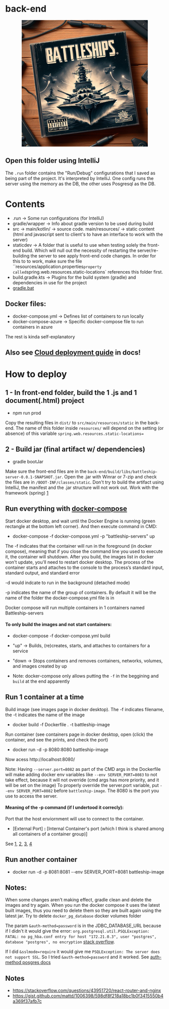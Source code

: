 # back-end
<center>
    <img class="center" style="max-width: 400px; margin: auto auto;" src="../../docs/imgs/cover_back-end.jpeg" />
</center>


## Open this folder using IntelliJ
The `.run` folder contains the "Run/Debug" configurations that I saved as being part of the project. It's interpreted by IntelliJ. One config runs the server using the memory as the DB, the other uses Posgresql as the DB.
# Contents
- .run -> Some run configurations (for IntelliJ)
- gradle/wrapper -> Info about gradle version to be used during build
- src -> main/kotlin/ -> source code. main/resources/ -> static content (html and javascript sent to client's to have an interface to work with the server)
- staticdev -> A folder that is useful to use when testing solely the front-end build. Which will null out the necessity of restarting the server/re-building the server to see apply front-end code changes. In order for this to to work, make sure the file ``resources/application.properties` property called `spring.web.resources.static-locations` references this folder first.
- build.gradle.kts -> Plugins for the build system (gradle) and dependencies in use for the project
- [gradle.bat](https://stackoverflow.com/a/44860398/9375488)
## Docker files:
- docker-compose.yml -> Defines list of containers to run locally
- docker-compose-azure -> Specific docker-compose file to run containers in azure

The rest is kinda self-explanatory

## Also see [Cloud deployment guide](/docs/Cloud%20deployment.md) in docs!

# How to deploy
## 1 - In front-end folder, build the 1 .js and 1 document(.html) project
- npm run prod

Copy the resulting files in `dist/` to `src/main/resources/static` in the back-end. 
The name of this folder inside `resources/` will depend on the setting (or absence)
of this variable `spring.web.resources.static-locations=`
## 2 - Build jar (final artifact w/ dependencies)
- gradle bootJar

Make sure the front-end files are in the `back-end/build/libs/battleship-server-0.0.1-SNAPSHOT.jar`. 
Open the .jar with Winrar or 7-zip and check the files are in `/BOOT-INF/classes/static`.
Don't try to build the artifact using IntelliJ, the manifest and the .jar structure will not work out. Work with the framework (spring) [1](https://stackoverflow.com/questions/43520616/artifact-of-spring-boot-project-generated-by-intellij-idea-causes-errors#:~:text=You%20are%20using%20Spring%20Boot%20and%20as%20such%20should%20also%20use%20the%20Spring%20Boot%20Maven%20Plugin%20to%20create%20an%20executable%20artifact.%20You%20are%20working%20around%20the%20framework%20instead%20of%20with%20the%20framework)

## Run everything with [docker-compose](https://docs.docker.com/compose/)
Start docker desktop, and wait until the Docker Engine is running (green rectangle at the bottom left corner). And then execute command
in CMD:

- docker-compose -f docker-compose.yml -p "battleship-servers" up

The -f indicates that the container will run in the foreground (in docker compose),
meaning that if you close the command line you used to execute it, the container will shutdown. After you build,
the images list in docker won't update, you'll need to restart docker desktop.
The process of the container starts and attaches to the console to the process’s standard input, standard output, and standard error

-d would indcate to run in the background (detached mode)

-p indicates the name of the group of containers. By default it will be the name of the folder the docker-compose.yml file is in

Docker compose will run multiple containers in 1 containers named Battleship-servers

#### To only build the images and not start containers:
- docker-compose -f docker-compose.yml build

- "up" -> Builds, (re)creates, starts, and attaches to containers for a service
- "down -> Stops containers and removes containers, networks, volumes, and images created by up
- Note: docker-compose only allows putting the `-f` in the beggining and `build` at the end apparently
## Run 1 container at a time
Build image (see images page in docker desktop). The -f indicates filename, the -t indicates the name of the image
- docker build -f Dockerfile . -t battleship-image

Run container (see containers page in docker desktop, open (click) the container, and see the prints, and check the port)
- docker run -d -p 8080:8080 battleship-image

Now acess http://localhost:8080/ 

Note: Having `--server.port=8082` as part of the CMD args in the Dockerfile will make adding docker env variables like `--env SERVER_PORT=8083`
to not take effect, because it will not override (cmd args has more priority, and it will be set on the image)
To properly override the server.port variable, put `--env SERVER_PORT=8082` before `battleship-image`.
The 8080 is the port you use to access the server.

#### Meaning of the -p command (if I undertood it correcly):
Port that the host enviornment will use to connect to the container. 
- [External Port] **:** [Internal Container's port (which I think is shared among all containers of a container group)]

See [1](https://runnable.com/docker/binding-docker-ports), [2](8https://www.baeldung.com/linux/assign-port-docker-container#why-we-use-port-mapping), [3](https://stackoverflow.com/questions/25350496/running-docker-container-on-a-specific-port), [4](https://docs.docker.com/engine/reference/commandline/run/#publish-or-expose-port--p---expose)

## Run another container
- docker run -d -p 8081:8081 --env SERVER_PORT=8081 battleship-image

## Notes:
When some changes aren't making effect, gradle clean and delete the images and try again. When you run the docker compose it uses the latest
built images, thus you need to delete them so they are built again using the latest jar. Try to delete `docker_pg_database` docker volumes folder

The param `&auth-method=password` is in the JDBC_DATABASE_URL because if I didn't it would give the error: 
`org.postgresql.util.PSQLException: FATAL: no pg_hba.conf entry for host "172.21.0.3", user "postgres", database "postgres", no encryption` [stack overflow](https://stackoverflow.com/questions/25641047/org-postgresql-util-psqlexception-fatal-no-pg-hba-conf-entry-for-host).

If I did `&sslmode=require` it would give me `PSQLException: The server does not support SSL`. So I tried `&auth-method=password` and it worked. See [auth-method posgres docs](https://www.postgresql.org/docs/9.5/auth-pg-hba-conf.html#:~:text=and%20hostnossl%20records.-,auth%2Dmethod,-Specifies%20the%20authentication)

## Notes
- https://stackoverflow.com/questions/43951720/react-router-and-nginx
- https://gist.github.com/mattd/1006398/598df8f218a18bc1b0f3415550b4a369f37afb7c